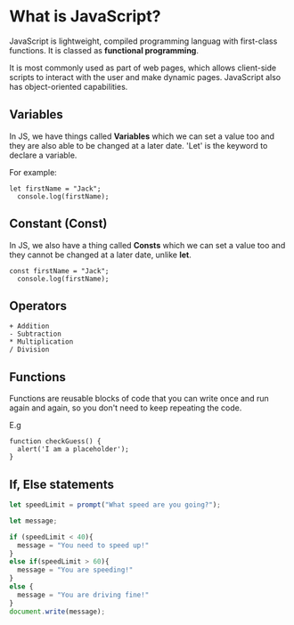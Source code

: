 # What is JavaScript?

JavaScript is lightweight, compiled programming languag with first-class functions. It is classed as
**functional programming**.

It is most commonly used as part of web pages, which allows client-side scripts to interact with the user
and make dynamic pages. JavaScript also has object-oriented capabilities.

## Variables

In JS, we have things called **Variables** which we can set a value too and they are also able to be
changed at a later date. 'Let' is the keyword to declare a variable.

For example:

```
let firstName = "Jack";
  console.log(firstName);
```

## Constant (Const)

In JS, we also have a thing called **Consts** which we can set a value too and they cannot be changed at a
later date, unlike **let**.

```
const firstName = "Jack";
  console.log(firstName);
```

## Operators

```
+ Addition
- Subtraction
* Multiplication
/ Division
```

## Functions

Functions are reusable blocks of code that you can write once and run again and again, so you don't need
to keep repeating the code.

E.g
```
function checkGuess() {
  alert('I am a placeholder');
}
```

## If, Else statements
``` js
let speedLimit = prompt("What speed are you going?");

let message;

if (speedLimit < 40){
  message = "You need to speed up!"
} 
else if(speedLimit > 60){ 
  message = "You are speeding!"
}
else {
  message = "You are driving fine!"
}
document.write(message);
```
  
  
  
  
  
  
  
  
  
